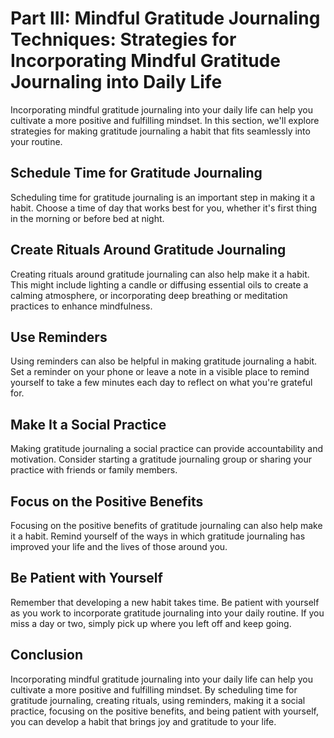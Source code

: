 Part III: Mindful Gratitude Journaling Techniques: Strategies for Incorporating Mindful Gratitude Journaling into Daily Life
============================================================================================================================

Incorporating mindful gratitude journaling into your daily life can help you cultivate a more positive and fulfilling mindset. In this section, we'll explore strategies for making gratitude journaling a habit that fits seamlessly into your routine.

Schedule Time for Gratitude Journaling
--------------------------------------

Scheduling time for gratitude journaling is an important step in making it a habit. Choose a time of day that works best for you, whether it's first thing in the morning or before bed at night.

Create Rituals Around Gratitude Journaling
------------------------------------------

Creating rituals around gratitude journaling can also help make it a habit. This might include lighting a candle or diffusing essential oils to create a calming atmosphere, or incorporating deep breathing or meditation practices to enhance mindfulness.

Use Reminders
-------------

Using reminders can also be helpful in making gratitude journaling a habit. Set a reminder on your phone or leave a note in a visible place to remind yourself to take a few minutes each day to reflect on what you're grateful for.

Make It a Social Practice
-------------------------

Making gratitude journaling a social practice can provide accountability and motivation. Consider starting a gratitude journaling group or sharing your practice with friends or family members.

Focus on the Positive Benefits
------------------------------

Focusing on the positive benefits of gratitude journaling can also help make it a habit. Remind yourself of the ways in which gratitude journaling has improved your life and the lives of those around you.

Be Patient with Yourself
------------------------

Remember that developing a new habit takes time. Be patient with yourself as you work to incorporate gratitude journaling into your daily routine. If you miss a day or two, simply pick up where you left off and keep going.

Conclusion
----------

Incorporating mindful gratitude journaling into your daily life can help you cultivate a more positive and fulfilling mindset. By scheduling time for gratitude journaling, creating rituals, using reminders, making it a social practice, focusing on the positive benefits, and being patient with yourself, you can develop a habit that brings joy and gratitude to your life.
